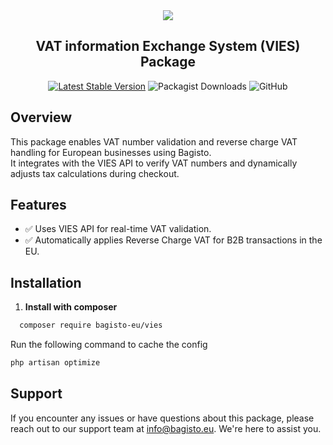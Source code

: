 <div align="center">
  <a href="https://bagisto.eu"><img src="https://bagisto.com/wp-content/themes/bagisto/images/logo.png"></a>
  <h2>VAT information Exchange System (VIES) Package</h2>
</div>

<div align="center">
    <a href="https://packagist.org/packages/bagisto-eu/vies"><img alt="Latest Stable Version" src="https://img.shields.io/packagist/v/bagisto-eu/vies"></a> <img alt="Packagist Downloads" src="https://img.shields.io/packagist/dt/bagisto-eu/vies"> <img alt="GitHub" src="https://img.shields.io/github/license/bagisto-europe/vies">
</div>

## Overview

This package enables VAT number validation and reverse charge VAT handling for European businesses using Bagisto.  
It integrates with the VIES API to verify VAT numbers and dynamically adjusts tax calculations during checkout.

## Features

- ✅ Uses VIES API for real-time VAT validation.  
- ✅ Automatically applies Reverse Charge VAT for B2B transactions in the EU.

## Installation

1. **Install with composer**  
 ```bash
   composer require bagisto-eu/vies
```

Run the following command to cache the config

```bash
php artisan optimize
```

## Support
If you encounter any issues or have questions about this package, please reach out to our support team at [info@bagisto.eu](mailto:info@bagisto.eu). We're here to assist you.